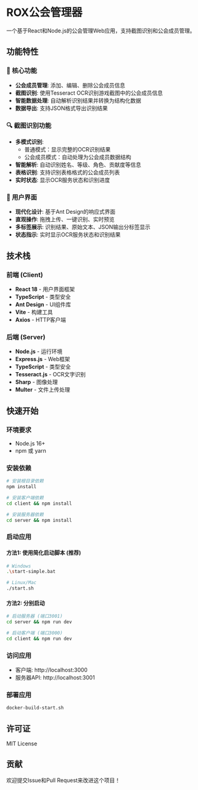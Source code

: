# ROX公会管理器

一个基于React和Node.js的公会管理Web应用，支持截图识别和公会成员管理。

## 功能特性

### 🎯 核心功能
- **公会成员管理**: 添加、编辑、删除公会成员信息
- **截图识别**: 使用Tesseract OCR识别游戏截图中的公会成员信息
- **智能数据处理**: 自动解析识别结果并转换为结构化数据
- **数据导出**: 支持JSON格式导出识别结果

### 🔍 截图识别功能
- **多模式识别**: 
  - 普通模式：显示完整的OCR识别结果
  - 公会成员模式：自动处理为公会成员数据结构
- **智能解析**: 自动识别姓名、等级、角色、贡献度等信息
- **表格识别**: 支持识别表格格式的公会成员列表
- **实时状态**: 显示OCR服务状态和识别进度

### 🎨 用户界面
- **现代化设计**: 基于Ant Design的响应式界面
- **直观操作**: 拖拽上传、一键识别、实时预览
- **多标签展示**: 识别结果、原始文本、JSON输出分标签显示
- **状态指示**: 实时显示OCR服务状态和识别结果

## 技术栈

### 前端 (Client)
- **React 18** - 用户界面框架
- **TypeScript** - 类型安全
- **Ant Design** - UI组件库
- **Vite** - 构建工具
- **Axios** - HTTP客户端

### 后端 (Server)
- **Node.js** - 运行环境
- **Express.js** - Web框架
- **TypeScript** - 类型安全
- **Tesseract.js** - OCR文字识别
- **Sharp** - 图像处理
- **Multer** - 文件上传处理

## 快速开始

### 环境要求
- Node.js 16+
- npm 或 yarn

### 安装依赖
```bash
# 安装根目录依赖
npm install

# 安装客户端依赖
cd client && npm install

# 安装服务器依赖
cd server && npm install
```

### 启动应用

#### 方法1: 使用简化启动脚本 (推荐)
```bash
# Windows
.\start-simple.bat

# Linux/Mac
./start.sh
```

#### 方法2: 分别启动
```bash
# 启动服务器 (端口3001)
cd server && npm run dev

# 启动客户端 (端口3000)
cd client && npm run dev
```

### 访问应用
- 客户端: http://localhost:3000
- 服务器API: http://localhost:3001

### 部署应用
```bash
docker-build-start.sh
```

## 许可证

MIT License

## 贡献

欢迎提交Issue和Pull Request来改进这个项目！